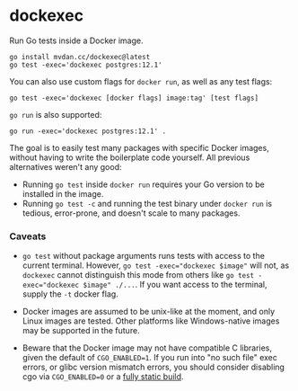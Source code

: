 # dockexec

Run Go tests inside a Docker image.

	go install mvdan.cc/dockexec@latest
	go test -exec='dockexec postgres:12.1'

You can also use custom flags for `docker run`, as well as any test flags:

	go test -exec='dockexec [docker flags] image:tag' [test flags]

`go run` is also supported:

	go run -exec='dockexec postgres:12.1' .

The goal is to easily test many packages with specific Docker images, without
having to write the boilerplate code yourself. All previous alternatives weren't
any good:

* Running `go test` inside `docker run` requires your Go version to be installed
  in the image.
* Running `go test -c` and running the test binary under `docker run` is
  tedious, error-prone, and doesn't scale to many packages.

### Caveats

* `go test` without package arguments runs tests with access to the current
  terminal. However, `go test -exec="dockexec $image"` will not, as `dockexec`
  cannot distinguish this mode from others like `go test -exec="dockexec $image"
  ./...`. If you want access to the terminal, supply the `-t` docker flag.

* Docker images are assumed to be unix-like at the moment, and only Linux images
  are tested. Other platforms like Windows-native images may be supported in the
  future.

* Beware that the Docker image may not have compatible C libraries, given the
  default of `CGO_ENABLED=1`. If you run into "no such file" exec errors,
  or glibc version mismatch errors, you should consider disabling cgo via
  `CGO_ENABLED=0` or a [fully static build](https://github.com/golang/go/issues/26492).
